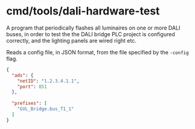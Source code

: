 # cmd/tools/dali-hardware-test

A program that periodically flashes all luminaires on one or more DALI buses, in order to test the the DALI bridge
PLC project is configured correctly, and the lighting panels are wired right etc.

Reads a config file, in JSON format, from the file specified by the `-config` flag.

```json
{
  "ads": {
    "netID": "1.2.3.4.1.1",
    "port": 851
  },
  
  "prefixes": [
    "GVL_Bridge.bus_T1_1"
  ]
}
```